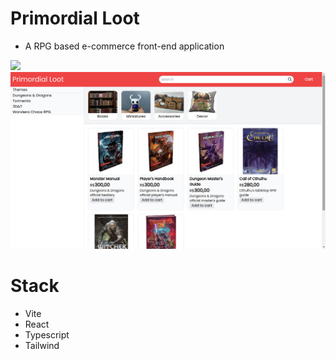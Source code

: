 # Primordial Loot
- A RPG based e-commerce front-end application

<img src="/public/output.gif">
<img src="/public/primordialLootDesktop.png">

# Stack
- Vite
- React
- Typescript
- Tailwind